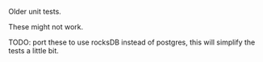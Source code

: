 
Older unit tests.

These might not work.

TODO: port these to use rocksDB instead of postgres, this will
simplify the tests a little bit.
